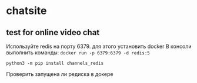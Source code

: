 # chatsite
## test for online video chat

Используйте redis на порту 6379. 
для этого установить docker
В консоли выполнить команды:
`docker run -p 6379:6379 -d redis:5`

`python3 -m pip install channels_redis`

Проверить запущена ли редиска в докере
